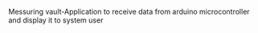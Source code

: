 Messuring vault-Application to receive data from arduino microcontroller and display it to system user

